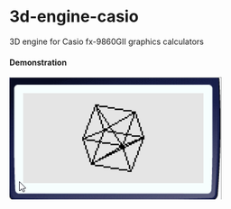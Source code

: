 # 3d-engine-casio
3D engine for Casio fx-9860GII graphics calculators

#### Demonstration
![Demo Screenshot](demo.gif)
